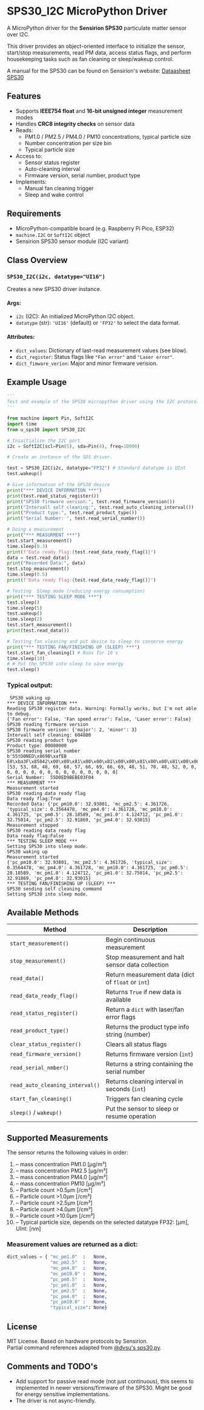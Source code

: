 # SPS30_I2C MicroPython Driver

A MicroPython driver for the **Sensirion SPS30** particulate matter sensor over I2C.

This driver provides an object-oriented interface to initialize the sensor, start/stop measurements, read PM data, access status flags, and perform housekeeping tasks such as fan cleaning or sleep/wakeup control.

A manual for the SPS30 can be found on Sensirion's website: [Dataasheet SPS30](https://sensirion.com/media/documents/8600FF88/64A3B8D6/Sensirion_PM_Sensors_Datasheet_SPS30.pdf)


## Features

- Supports **IEEE754 float** and **16-bit unsigned integer** measurement modes
- Handles **CRC8 integrity checks** on sensor data
- Reads:
  - PM1.0 / PM2.5 / PM4.0 / PM10 concentrations, typical particle size
  - Number concentration per size bin
  - Typical particle size
- Access to:
  - Sensor status register
  - Auto-cleaning interval
  - Firmware version, serial number, product type
- Implements:
  - Manual fan cleaning trigger
  - Sleep and wake control


## Requirements

- MicroPython-compatible board (e.g. Raspberry Pi Pico, ESP32)
- `machine.I2C` or `SoftI2C` object
- Sensirion SPS30 sensor module (I2C variant)


## Class Overview

### `SPS30_I2C(i2c, datatype="UI16")`

Creates a new SPS30 driver instance.

#### Args:
- `i2c` (I2C): An initialized MicroPython I2C object.
- `datatype` (str): `'UI16'` (default) or `'FP32'` to select the data format.

#### Attributes:
- `dict_values`: Dictionary of last-read measurement values (see blow).
- `dict_register`: Status flags like `"Fan error"` and `"Laser error"`.
- `dict_fimware_verion`: Major and minor firmware verision.


## Example Usage

```python
'''
Test and example of the SPS30 micropython driver using the I2C protocol.
'''

from machine import Pin, SoftI2C
import time
from u_sps30 import SPS30_I2C

# Iniaitialize the I2C port
i2c = SoftI2C(scl=Pin(5), sda=Pin(4), freq=10000)

# Create an instance of the SDS driver.

test = SPS30_I2C(i2c, datatype="FP32") # Standard datatype is UInt
test.wakeup()

# Give information of the SPS30 device
print("*** DEVICE INFORMATION ***")
print(test.read_status_register())
print("SPS30 firmware verison:", test.read_firmware_version())
print("Intervall self cleaning:", test.read_auto_cleaning_interval())
print("Product type:", test.read_product_type())
print("Serial Number: ", test.read_serial_number())

# Doing a measurement
print("*** MEASURMENT ***")
test.start_measurement()
time.sleep(0.3)
print(f"Data ready flag:{test.read_data_ready_flag()}")
data = test.read_data()
print("Recorded Data:", data)
test.stop_measurement()
time.sleep(0.5)
print(f"Data ready flag:{test.read_data_ready_flag()}")

# Testing  Sleep mode (reducing energy consumption)
print("*** TESTING SLEEP MODE ***")
test.sleep()
time.sleep(5)
test.wakeup()
time.sleep(2)
test.start_measurement()
print(test.read_data())

# Testing fan vleaning and put device to sleep to conserve energy
print("*** TESTING FAN/FINISHING UP (SLEEP) ***")
test.start_fan_cleaning() # Runs for 10 s
time.sleep(10)
# # Put the SPS30 into sleep to save energy
test.sleep()
```
### Typical output:
```
 SPS30 waking up
*** DEVICE INFORMATION ***
Reading SPS30 register data. Warning: Formally works, but I'm not able to debug.
{'Fan error': False, 'Fan speed error': False, 'Laser error': False}
SPS30 reading firmware version
SPS30 firmware verison: {'major': 2, 'minor': 3}
Intervall self cleaning: 604800
SPS30 reading product type
Product type: 00080000
SPS30 reading serial number
b'55tD0NED\x869B\xafEB E0\xba3F\x85042\x00\x00\x81\x00\x00\x81\x00\x00\x81\x00\x00\x81\x00\x00\x81\x00\x00\x81\x00\x00\x81\x00\x00\x81'
[53, 53, 68, 48, 69, 68, 57, 66, 69, 66, 69, 48, 51, 70, 48, 52, 0, 0, 0, 0, 0, 0, 0, 0, 0, 0, 0, 0, 0, 0, 0, 0]
Serial Number:  55D0ED9BEBE03F04
*** MEASURMENT ***
Measurement started
SPS30 reading data ready flag
Data ready flag:True
Recorded Data: {'pc_pm10.0': 32.93801, 'mc_pm2.5': 4.361726, 'typical_size': 0.3564478, 'mc_pm4.0': 4.361728, 'mc_pm10.0': 4.361725, 'pc_pm0.5': 28.18589, 'mc_pm1.0': 4.124712, 'pc_pm1.0': 32.75014, 'pc_pm2.5': 32.91869, 'pc_pm4.0': 32.93015}
Measurement stopped
SPS30 reading data ready flag
Data ready flag:False
*** TESTING SLEEP MODE ***
Setting SPS30 into sleep mode.
SPS30 waking up
Measurement started
{'pc_pm10.0': 32.93801, 'mc_pm2.5': 4.361726, 'typical_size': 0.3564478, 'mc_pm4.0': 4.361728, 'mc_pm10.0': 4.361725, 'pc_pm0.5': 28.18589, 'mc_pm1.0': 4.124712, 'pc_pm1.0': 32.75014, 'pc_pm2.5': 32.91869, 'pc_pm4.0': 32.93015}
*** TESTING FAN/FINISHING UP (SLEEP) ***
SPS30 sending self cleaning command
Setting SPS30 into sleep mode.
```

## Available Methods

| Method                         | Description                                                  |
|--------------------------------|--------------------------------------------------------------|
| `start_measurement()`         | Begin continuous measurement                                 |
| `stop_measurement()`          | Stop measurement and halt sensor data collection            |
| `read_data()`                 | Return measurement data (dict of `float` or `int`)         |
| `read_data_ready_flag()`      | Returns `True` if new data is available                      |
| `read_status_register()`      | Return a `dict` with laser/fan error flags                   |
| `read_product_type()`         | Returns the product type info string (number)                 |
| `clear_status_register()`     | Clears all status flags                                      |
| `read_firmware_version()`     | Returns firmware version (`int`)                             |
| `read_serial_nmber()`         | Returns a string containing the serial number                |
| `read_auto_cleaning_interval()` | Returns cleaning interval in seconds (`int`)              |
| `start_fan_cleaning()`        | Triggers fan cleaning cycle                                  |
| `sleep()` / `wakeup()`        | Put the sensor to sleep or resume operation                  |


## Supported Measurements

The sensor returns the following values in order:

1. – mass concentration PM1.0 [μg/m³]  
2. – mass concentration PM2.5 [μg/m³]  
3. – mass concentration PM4.0 [μg/m³]  
4. – mass concentration PM10 [μg/m³]  
5. – Particle count >0.5μm [/cm³]  
6. – Particle count >1.0μm [/cm³]  
7. – Particle count >2.5μm [/cm³]  
8. – Particle count >4.0μm [/cm³]  
9. – Particle count >10.0μm [/cm³]  
10. – Typical particle size, depends on the selected datatype FP32: [μm], UInt: [nm]

### Measurement values are returned as a dict:

```python
dict_values = { "mc_pm1.0"  :   None,
                "mc_pm2.5"  :   None,
                "mc_pm4.0"  :   None,
                "mc_pm10.0" :   None,
                "pc_pm0.5"  :   None,
                "pc_pm1.0"  :   None,
                "pc_pm2.5"  :   None,
                "pc_pm4.0"  :   None,
                "pc_pm10.0" :   None,
                "typical_size": None}
```


## License

MIT License. Based on hardware protocols by Sensirion.  
Partial command references adapted from [@dvsu's sps30.py](https://github.com/dvsu/sps30).



## Comments and TODO's

- Add support for passive read mode (not just continuous), this seems to implemented in newer versions/firmware of the SPS30. Might be good for energy sensitive implementations.
- The driver is not async-friendly.
